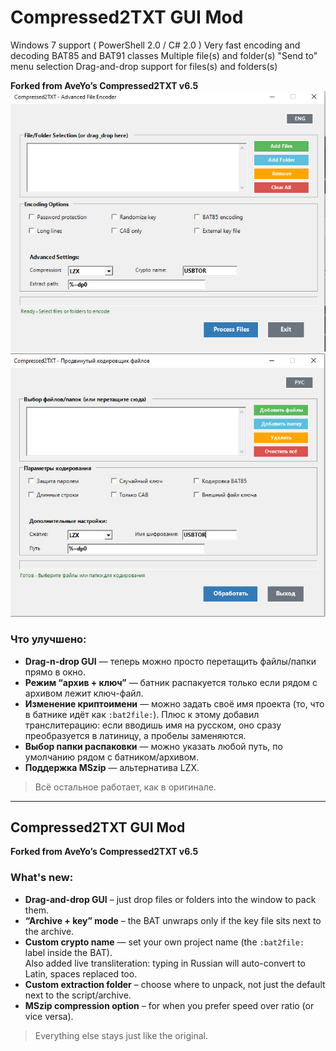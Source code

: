 # Compressed2TXT GUI Mod
Windows 7 support ( PowerShell 2.0 / C# 2.0 )
Very fast encoding and decoding BAT85 and BAT91 classes
Multiple file(s) and folder(s) "Send to" menu selection 
Drag-and-drop support for files(s) and folders(s)  

**Forked from AveYo’s Compressed2TXT v6.5**
![Preview](preview1.jpg)
![Preview](preview2.jpg)

### Что улучшено:

-  **Drag-n-drop GUI** — теперь можно просто перетащить файлы/папки прямо в окно.
-  **Режим “архив + ключ”** — батник распакуется только если рядом с архивом лежит ключ-файл.
-  **Изменение криптоимени** — можно задать своё имя проекта (то, что в батнике идёт как `:bat2file:`).
   Плюс к этому добавил транслитерацию: если вводишь имя на русском, оно сразу преобразуется в латиницу, а пробелы заменяются.
-  **Выбор папки распаковки** — можно указать любой путь, по умолчанию рядом с батником/архивом.
-  **Поддержка MSzip** — альтернатива LZX.

>  Всё остальное работает, как в оригинале.

---

## Compressed2TXT GUI Mod

**Forked from AveYo’s Compressed2TXT v6.5**

### What's new:

-  **Drag-and-drop GUI** – just drop files or folders into the window to pack them.
-  **“Archive + key” mode** – the BAT unwraps only if the key file sits next to the archive.
-  **Custom crypto name** — set your own project name (the `:bat2file:` label inside the BAT).  
   Also added live transliteration: typing in Russian will auto-convert to Latin, spaces replaced too.
-  **Custom extraction folder** – choose where to unpack, not just the default next to the script/archive.
-  **MSzip compression option** – for when you prefer speed over ratio (or vice versa).

>  Everything else stays just like the original.
